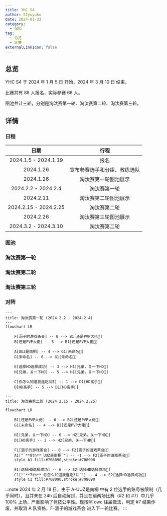 ```yaml
---
title: YHC S4
author: SIyuyuko
date: 2024-01-23
category:
  - 归档
tag:
  - 总览
  - 比赛
externalLinkIcon: false
---
```

## 总览

YHC S4 于 2024 年 1 月 5 日 开始，2024 年 3 月 10 日 结束。

比赛共有 88 人报名，实际参赛 66 人。

图池共计三轮，分别是淘汰赛第一轮、淘汰赛第二轮、淘汰赛第三轮。

<!-- more -->

## 详情

### 日程

|         日期         |             行程             |
| :-------------------: | :--------------------------: |
| 2024.1.5 - 2024.1.19 |             报名             |
|       2024.1.26       | 宣布参赛选手和分组、教练选队 |
|       2024.1.26       |     淘汰赛第一轮图池展示     |
|  2024.2.2 - 2024.2.4  |         淘汰赛第一轮         |
|       2024.2.11       |     淘汰赛第二轮图池展示     |
| 2024.2.15 - 2024.2.25 |         淘汰赛第二轮         |
|       2024.2.26       |     淘汰赛第三轮图池展示     |
| 2024.3.2 - 2024.3.10 |         淘汰赛第二轮         |

### 图池

### 淘汰赛第一轮

<Mappool :mapData="poolList.pool1"></Mappool>

### 淘汰赛第二轮

<Mappool :mapData="poolList.pool2"></Mappool>

### 淘汰赛第三轮

<Mappool :mapData="poolList.pool3"></Mappool>

### 对阵

```mermaid
---
title: 淘汰赛第一轮 (2024.2.2 - 2024.2.4)
---
flowchart LR

    F[涵子的游戏茶会] -- 0 --> B1[还是PVP大佬👑]
    B[还是PVP大佬] -- 5 --> B1[还是PVP大佬👑]

    A[UUZ是南桐] -- 4 --> G1[未命名👑]
    G[未命名] -- 6 --> G1[未命名👑]

    E[选择HD选择成功] -- 3 --> H1[兄弟，关一下HD👑]
    H[兄弟，关一下HD] -- 5 --> H1[兄弟，关一下HD👑]

    C[你怎么知道我连吃3井] -- 1 --> D1[HD高手👑]
    D[HD高手] -- 5 --> D1[HD高手👑]

```

```mermaid
---
title: 淘汰赛第二轮 (2024.2.15 - 2024.2.25)
---
flowchart LR

    B1[还是PVP大佬] -- 6 --> B2[还是PVP大佬👑]
    G1[未命名] -- 4 --> B2[还是PVP大佬👑]

    H1[兄弟，关一下HD] -- 6 --> H2[兄弟，关一下HD👑]
    D1[HD高手] -- 2 --> H2[兄弟，关一下HD👑]

    F1[涵子的游戏茶会] -- 0 --> F2[涵子的游戏茶会👑]
    A1["`**8th** UUZ是南桐`"] -- -1 --> F2[涵子的游戏茶会👑]
    style A1 fill:#708090,stroke:#708090

    E1[选择HD选择成功] -- 6 --> E2[选择HD选择成功👑]
    C1["`**7th** 你怎么知道我连吃3井`"] -- 4 --> E2[选择HD选择成功👑]
    style C1 fill:#708090,stroke:#708090
```

:::note
2024 年 2 月 18 日，由于 A-UUZ是南桐 中有 2 位选手的账号被限制（几乎同时），且并未在 24h 后自动解封，并且在前两场比赛（#2 和 #7）中几乎 100% 上场，严重影响了竞技公平性。现按照 owc 往届做法，判定 #7 结果作废，并取消 A 队资格，F-涵子的游戏茶会 进入下一轮比赛。
:::

<!-- ### 结果

| 名次 |        队伍        |                                                                                                                                                                                                队员                                                                                                                                                                                                |                       教练                       |                       奖励                       |
| :--: | :-----------------: | :-------------------------------------------------------------------------------------------------------------------------------------------------------------------------------------------------------------------------------------------------------------------------------------------------------------------------------------------------------------------------------------------------: | :----------------------------------------------: | :-----------------------------------------------: |
|  #1  |         ??         |                                       [*innnnovation*](https://osu.ppy.sh/users/18443135) [Natsukaze](https://osu.ppy.sh/users/29046592) [Refu3](https://osu.ppy.sh/users/24013879) [eric1388](https://osu.ppy.sh/users/20384257) [TomCh](https://osu.ppy.sh/users/13863127) [ElectroTD](https://osu.ppy.sh/users/6955595) [Kallen0401](https://osu.ppy.sh/users/32620473)                                       |   [VialVistas](https://osu.ppy.sh/users/9697708)   | 每人一份随机零食[^first]、非官方主页奖牌[^second] |
|  #2  |         ??         |                                       [*7R1N1TY*](https://osu.ppy.sh/users/12803951) [SouJuku](https://osu.ppy.sh/users/20403654) [Asp1er](https://osu.ppy.sh/users/17392497) [zhuiyi_crane](https://osu.ppy.sh/users/24365691) [MizukiQwQ](https://osu.ppy.sh/users/15154497) [Fungus OVO](https://osu.ppy.sh/users/4928835) [Lfruin](https://osu.ppy.sh/users/18165022)                                       |     [Kotor1](https://osu.ppy.sh/users/2351439)     |                    每人 25 CNY                    |
|  #3  |         ??         |                                           [*n0000000000o*](https://osu.ppy.sh/users/12215328) [yukishize](https://osu.ppy.sh/users/11736169) [cd20200816](https://osu.ppy.sh/users/18118155) [EYii](https://osu.ppy.sh/users/26977726) [FiresunX](https://osu.ppy.sh/users/25578225) [Aokreti](https://osu.ppy.sh/users/27321919) [akuya](https://osu.ppy.sh/users/25089015)                                           |  [Celia-Claire](https://osu.ppy.sh/users/12790121)  |                    每人 15 CNY                    |
|  #4  |         ??         |                                 [*Niumaokun*](https://osu.ppy.sh/users/16227180) [Alymetic](https://osu.ppy.sh/users/19287762) [LingYuanOvO](https://osu.ppy.sh/users/23805648) [1224192602](https://osu.ppy.sh/users/13089663) [lizhanyiawa](https://osu.ppy.sh/users/13928307) [CyberBunnyGirl](https://osu.ppy.sh/users/11531025) [magic__sunny](https://osu.ppy.sh/users/13323610)                                 | [-Spring Night-](https://osu.ppy.sh/users/17064371) |                        --                        |
|  #5  |         ??         |                                               [*fate80016*](https://osu.ppy.sh/users/8471476) [rtconsuming](https://osu.ppy.sh/users/8500047) [MAPSILL](https://osu.ppy.sh/users/31956309) [FeD4kTo](https://osu.ppy.sh/users/31483691) [SansX](https://osu.ppy.sh/users/29735986) [iz6](https://osu.ppy.sh/users/26093361) [Dawintch](https://osu.ppy.sh/users/9948405)                                               |   [Stick_Fish](https://osu.ppy.sh/users/13358640)   |                        --                        |
|  #6  |         ??         |                                                     [*Kieost*](https://osu.ppy.sh/users/17823832) [sion22](https://osu.ppy.sh/users/30137844) [Zxian](https://osu.ppy.sh/users/20672564) [xxbg](https://osu.ppy.sh/users/31833376) [chana](https://osu.ppy.sh/users/18375016) [Lemen](https://osu.ppy.sh/users/28120802) [K_vAE](https://osu.ppy.sh/users/8756045)                                                     |   [Sakura Luna](https://osu.ppy.sh/users/1608105)   |                        --                        |
|  #7  | 你怎么知道我连吃3井 | [*cdwcgt*](https://osu.ppy.sh/users/14721101) [wjs255](https://osu.ppy.sh/users/29856978) [qazoop](https://osu.ppy.sh/users/16833395) [Maihama Alice](https://osu.ppy.sh/users/29164007) [AltoClef](https://osu.ppy.sh/users/27673654) [Ryno](https://osu.ppy.sh/users/25095822) [sourflour](https://osu.ppy.sh/users/5237349) [Swlloy](https://osu.ppy.sh/users/32977609) [Krazy Dragon](https://osu.ppy.sh/users/26954594) |  [ShandenOnter](https://osu.ppy.sh/users/13999223)  |                        --                        |
|  #8  |      UUZ是南桐      |                 [*mura sama*](https://osu.ppy.sh/users/9527178) [C9NekoMinto](https://osu.ppy.sh/users/12971970) [-Yuuk1-](https://osu.ppy.sh/users/33746988) [Hinanawi Momoko](https://osu.ppy.sh/users/16901335) [ILOVEUUZ](https://osu.ppy.sh/users/14285752) [CherryBomb](https://osu.ppy.sh/users/1992984) [CNjoin](https://osu.ppy.sh/users/13630983) [Yoizuki](https://osu.ppy.sh/users/25767690)                 |   [BurgerKing](https://osu.ppy.sh/users/13013147)   |                        --                        |

---

[^first]: 随机零食花费通常在 30 - 40 CNY 之间，S3 的随机零食是**百奇Pocky、喜茶气泡水**。
       经协商后，#1 部分选手的奖励兑换成 35 CNY 或 一个月 osu!supporter 。

[^second]: 非官方主页奖牌为 [KanonBot](https://info.desu.life/?p=383) 徽章
       :::center
       ![YHC S3 奖牌](<https://files.catbox.moe/dju480.png> =300x)
       ::: -->

<script setup>
import { ref,onBeforeMount } from 'vue';
import Mappool from '@mapPool';
import { getMappoolPanel } from '@mappoolUtil';
let poolList=ref({
  pool1:{
    sets:[],
    data:[],
    status:{
      isLoading:true,
      title:"YHC S4 淘汰赛第一轮图池",
    },
    src:"HD 4136651 4316801 3953694 3379930 4149857 1867710 NM 3454421 4192224 DT 753081 4059927 FM 4117349 3396582 3669469 TB 4434604",
  },
  pool2:{
    sets:[],
    data:[],
    status:{
      isLoading:true,
      title:"YHC S4 淘汰赛第二轮图池",
    },
    src:"HD 3295947 3535432 2892338 2434770 4313545 4253149 NM 3794164 2278423 DT 3334117 4362204 FM 2273016 2794470 4093505 TB 1968981"
  },
  pool3:{
    sets:[],
    data:[],
    status:{
      isLoading:true,
      title:"YHC S4 淘汰赛第三轮图池",
    },
    src:"HD 4230631 4055401 4118513 4507262 4282790 4267493 4323255 NM 2979825 3489502 DT 3763548 3512086 4281786 FM 4263552 4183276 4241261 TB 3069278"
  }
});
onBeforeMount(()=>{
  poolList.value=getMappoolPanel(poolList.value,"s4mappool");
})
</script>
